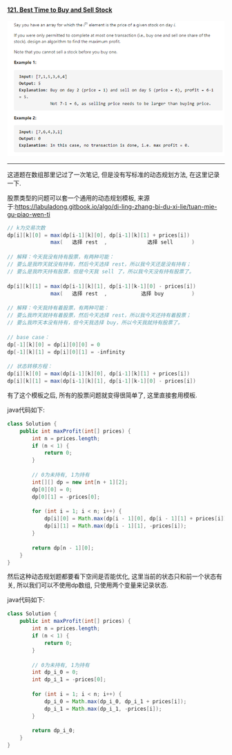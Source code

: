#### [121. Best Time to Buy and Sell Stock](https://leetcode-cn.com/problems/best-time-to-buy-and-sell-stock/)

![image-20200924171956718](../assets/image-20200924171956718.png)

---

这道题在数组那里记过了一次笔记, 但是没有写标准的动态规划方法, 在这里记录一下.

股票类型的问题可以套一个通用的动态规划模板, 来源于:https://labuladong.gitbook.io/algo/di-ling-zhang-bi-du-xi-lie/tuan-mie-gu-piao-wen-ti

```java
// k为交易次数
dp[i][k][0] = max(dp[i-1][k][0], dp[i-1][k][1] + prices[i])
              max(   选择 rest  ,             选择 sell      )

// 解释：今天我没有持有股票，有两种可能：
// 要么是我昨天就没有持有，然后今天选择 rest，所以我今天还是没有持有；
// 要么是我昨天持有股票，但是今天我 sell 了，所以我今天没有持有股票了。

dp[i][k][1] = max(dp[i-1][k][1], dp[i-1][k-1][0] - prices[i])
              max(   选择 rest  ,           选择 buy         )

// 解释：今天我持有着股票，有两种可能：
// 要么我昨天就持有着股票，然后今天选择 rest，所以我今天还持有着股票；
// 要么我昨天本没有持有，但今天我选择 buy，所以今天我就持有股票了。
    
// base case：
dp[-1][k][0] = dp[i][0][0] = 0
dp[-1][k][1] = dp[i][0][1] = -infinity

// 状态转移方程：
dp[i][k][0] = max(dp[i-1][k][0], dp[i-1][k][1] + prices[i])
dp[i][k][1] = max(dp[i-1][k][1], dp[i-1][k-1][0] - prices[i])
```

有了这个模板之后, 所有的股票问题就变得很简单了, 这里直接套用模板.

java代码如下:

```java
class Solution {
    public int maxProfit(int[] prices) {
        int n = prices.length;
        if (n < 1) {
            return 0;
        }

        // 0为未持有, 1为持有
        int[][] dp = new int[n + 1][2];
        dp[0][0] = 0;
        dp[0][1] = -prices[0];

        for (int i = 1; i < n; i++) {
            dp[i][0] = Math.max(dp[i - 1][0], dp[i - 1][1] + prices[i]);
            dp[i][1] = Math.max(dp[i - 1][1], -prices[i]);
        }

        return dp[n - 1][0];
    }
}
```

然后这种动态规划题都要看下空间是否能优化, 这里当前的状态只和前一个状态有关, 所以我们可以不使用dp数组, 只使用两个变量来记录状态.

java代码如下:

```java
class Solution {
    public int maxProfit(int[] prices) {
        int n = prices.length;
        if (n < 1) {
            return 0;
        }

        // 0为未持有, 1为持有
        int dp_i_0 = 0;
        int dp_i_1 = -prices[0];

        for (int i = 1; i < n; i++) {
            dp_i_0 = Math.max(dp_i_0, dp_i_1 + prices[i]);
            dp_i_1 = Math.max(dp_i_1, -prices[i]);
        }

        return dp_i_0;
    }
}
```



